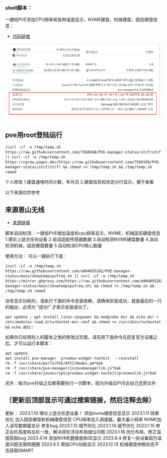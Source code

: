 ### shell脚本：
一键给PVE添加CPU频率和各种温度显示，NVME硬盘，机械硬盘，固态硬盘信息：

- [代码链接](https://github.com/7568168/PVE-manager-status/tree/stcf)

![image](https://github.com/7568168/PVE-manager-status/blob/main/PVE效果图.png)


## pve用root登陆运行

```json5
(curl -Lf -o /tmp/temp.sh https://raw.githubusercontent.com/7568168/PVE-manager-status/stcf/stcf || curl -Lf -o /tmp/temp.sh https://cgraw.pages.dev/https://raw.githubusercontent.com/7568168/PVE-manager-status/stcf/stcf) && chmod +x /tmp/temp.sh && /tmp/temp.sh remod
```

个人修改
1.硬盘通电时间计数，年月日
2.硬盘信息和状态分行显示，便于查看

以下来源仅供参考

##  来源恩山无线

- [来源链接](https://www.right.com.cn/forum/thread-6754687-1-1.html)

脚本自动检测：一键给PVE增加温度和cpu频率显示，NVME，机械固态硬盘信息
1.理论上适合任何设备
2.自动适配传感器数据
3.自动检测NVME硬盘数量
4.自动检测机械，固态硬盘数量
5.自动检测CPU核心数量
  
使用方法：
可以一键执行下面：
```json5
(curl -Lf -o /tmp/temp.sh https://raw.githubusercontent.com/a904055262/PVE-manager-status/main/showtempcpufreq.sh || curl -Lf -o /tmp/temp.sh https://mirror.ghproxy.com/https://raw.githubusercontent.com/a904055262/PVE-manager-status/main/showtempcpufreq.sh) && chmod +x /tmp/temp.sh && /tmp/temp.sh remod
```

没有显示功耗的，请执行下面的命令安装依赖，请确保安装成功，就是最后的一行的输出，必须为 “成功!” 才表示安装成功了。
```json5
apt update ; apt install linux-cpupower && modprobe msr && echo msr > /etc/modules-load.d/turbostat-msr.conf && chmod +s /usr/sbin/turbostat && echo 成功！
```

如果你已经用别人的脚本之类的修改过页面，请先用下面命令先回复官方设置之后，才可以运行本脚本：

```json5
apt update
apt install pve-manager  proxmox-widget-toolkit  --reinstall
rm -f /usr/share/perl5/PVE/API2/Nodes.pm*bak
rm -f /usr/share/pve-manager/js/pvemanagerlib.js*bak
rm -f /usr/share/javascript/proxmox-widget-toolkit/proxmoxlib.js*bak
```
另外：每次pve升级之后都需要执行一次脚本，因为升级后PVE会自己还原文件

## （更新后顶部显示可通过搜索链接，然后注释去除）

更新：
2023.1.10
理论上适合任意设备！
添加nvme硬盘信息显示
2023.1.11
效果优化
加入固态硬盘和机械硬盘信息
CPU频率加入调速器，最大最小频率
NVME加入读写数据量显示
修复bug
2023.1.12
细节优化
2023.1.14
细节优化
2023.1.15
修正右栏高度和左栏一致，解决双栏浮动布局错位问题
2023.1.18
优化布局，修正温度获取bug
2023.4.14
添加NVME健康度和0E显示
2023.9.4
修复一些设备因为温度问题无限转圈圈
2023.9.5
增加CPU功耗显示
2023.12.13
机械硬盘休眠状态不去获取SMART
